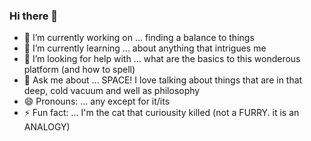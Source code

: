 ### Hi there 👋

- 🔭 I’m currently working on ... finding a balance to things
- 🌱 I’m currently learning ... about anything that intrigues me
- 🤔 I’m looking for help with ... what are the basics to this wonderous platform (and how to spell)
- 💬 Ask me about ... SPACE! I love talking about things that are in that deep, cold vacuum and well as philosophy 
- 😄 Pronouns: ... any except for it/its
- ⚡ Fun fact: ... I'm the cat that curiousity killed (not a FURRY. it is an ANALOGY)
